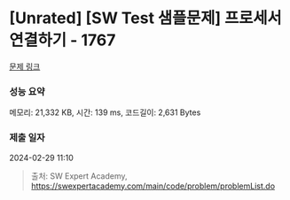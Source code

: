 # [Unrated] [SW Test 샘플문제] 프로세서 연결하기 - 1767 

[문제 링크](https://swexpertacademy.com/main/code/problem/problemDetail.do?contestProbId=AV4suNtaXFEDFAUf) 

### 성능 요약

메모리: 21,332 KB, 시간: 139 ms, 코드길이: 2,631 Bytes

### 제출 일자

2024-02-29 11:10



> 출처: SW Expert Academy, https://swexpertacademy.com/main/code/problem/problemList.do